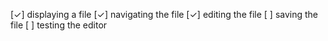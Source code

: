 [✓] displaying a file
[✓] navigating the file
[✓] editing the file
[ ] saving the file
[ ] testing the editor

